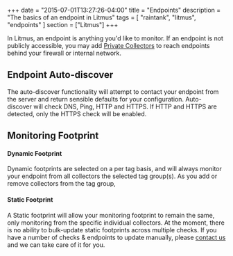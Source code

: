 +++
date = "2015-07-01T13:27:26-04:00"
title = "Endpoints"
description = "The basics of an endpoint in Litmus"
tags = [ "raintank", "litmus", "endpoints" ]
section = ["Litmus"]
+++

In Litmus, an endpoint is anything you'd like to monitor. If an endpoint is not publicly accessible, you may add [Private Collectors](/docs/litmus/private-collectors) to reach endpoints behind your firewall or internal network. 


## Endpoint Auto-discover

The auto-discover functionality will attempt to contact your endpoint from the server and return sensible defaults for your configuration. Auto-discover will check DNS, Ping, HTTP and HTTPS. If HTTP and HTTPS are detected, only the HTTPS check will be enabled. 

## Monitoring Footprint

#### Dynamic Footprint
Dynamic footprints are selected on a per tag basis, and will always monitor your endpoint from all collectors the selected tag group(s). As you add or remove collectors from the tag group, 

#### Static Footprint
A Static footprint will allow your monitoring footprint to remain the same, only monitoring from the specific individual collectors. At the moment, there is no ability to bulk-update static footprints across multiple checks. If you have a number of checks & endpoints to update manually, please [contact us](mailto:hello@raintank.io) and we can take care of it for you.